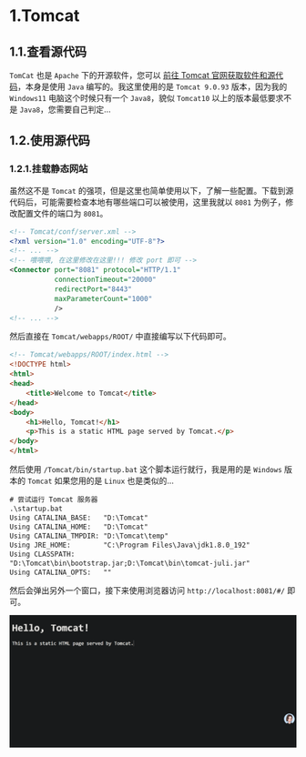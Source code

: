 # 1.Tomcat

## 1.1.查看源代码

`TomCat` 也是 `Apache` 下的开源软件，您可以 [前往 Tomcat 官网获取软件和源代码](https://tomcat.apache.org/)，本身是使用 `Java` 编写的。我这里使用的是 `Tomcat 9.0.93` 版本，因为我的 `Windows11` 电脑这个时候只有一个 `Java8`，貌似 `Tomcat10` 以上的版本最低要求不是 `Java8`，您需要自己判定...

## 1.2.使用源代码

### 1.2.1.挂载静态网站

虽然这不是 `Tomcat` 的强项，但是这里也简单使用以下，了解一些配置。下载到源代码后，可能需要检查本地有哪些端口可以被使用，这里我就以 `8081` 为例子，修改配置文件的端口为 `8081`。

```xml
<!-- Tomcat/conf/server.xml -->
<?xml version="1.0" encoding="UTF-8"?>
<!-- ... -->
<!-- 喂喂喂, 在这里修改在这里!!! 修改 port 即可 -->
<Connector port="8081" protocol="HTTP/1.1" 
           connectionTimeout="20000"
           redirectPort="8443"
           maxParameterCount="1000"
           />
<!-- ... -->
```

然后直接在 `Tomcat/webapps/ROOT/` 中直接编写以下代码即可。

```html
<!-- Tomcat/webapps/ROOT/index.html -->
<!DOCTYPE html>
<html>
<head>
    <title>Welcome to Tomcat</title>
</head>
<body>
    <h1>Hello, Tomcat!</h1>
    <p>This is a static HTML page served by Tomcat.</p>
</body>
</html>
```

然后使用 `/Tomcat/bin/startup.bat` 这个脚本运行就行，我是用的是 `Windows` 版本的 `Tomcat` 如果您用的是 `Linux` 也是类似的...

```shell
# 尝试运行 Tomcat 服务器
.\startup.bat            
Using CATALINA_BASE:   "D:\Tomcat"
Using CATALINA_HOME:   "D:\Tomcat"
Using CATALINA_TMPDIR: "D:\Tomcat\temp"
Using JRE_HOME:        "C:\Program Files\Java\jdk1.8.0_192"
Using CLASSPATH:       "D:\Tomcat\bin\bootstrap.jar;D:\Tomcat\bin\tomcat-juli.jar"
Using CATALINA_OPTS:   ""
```

然后会弹出另外一个窗口，接下来使用浏览器访问 `http://localhost:8081/#/` 即可。

![image-20240810133043542](./assets/image-20240810133043542.png)

